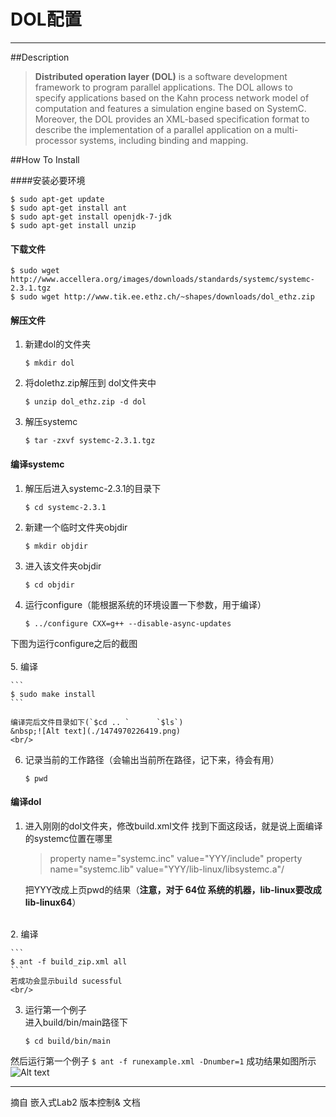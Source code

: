 # DOL配置
-------------------

##Description

>**Distributed operation layer (DOL)** is a software development framework to program parallel applications. The DOL allows to specify applications based on the Kahn process network model of computation and features a simulation engine based on SystemC. Moreover, the DOL provides an XML-based specification format to describe the implementation of a parallel application on a multi-processor systems, including binding and mapping.

##How To Install


####安装必要环境

```
$ sudo apt-get update
$ sudo apt-get install ant
$ sudo apt-get install openjdk-7-jdk
$ sudo apt-get install unzip
```
#### 下载文件

```
$ sudo wget http://www.accellera.org/images/downloads/standards/systemc/systemc-2.3.1.tgz
$ sudo wget http://www.tik.ee.ethz.ch/~shapes/downloads/dol_ethz.zip
```
#### 解压文件
1. 新建dol的文件夹

	```
	$ mkdir dol
	```
	
2. 将dolethz.zip解压到 dol文件夹中

	```
	$ unzip dol_ethz.zip -d dol
	```
3. 解压systemc

	```
	$ tar -zxvf systemc-2.3.1.tgz
	```
		
#### 编译systemc
1. 解压后进入systemc-2.3.1的目录下
	```
	$ cd systemc-2.3.1
	```

2. 新建一个临时文件夹objdir
	```
	$ mkdir objdir
	```
3. 进入该文件夹objdir
	```
	$ cd objdir
	```

4. 运行configure（能根据系统的环境设置一下参数，用于编译）
	```
	$ ../configure CXX=g++ --disable-async-updates
	```
下图为运行configure之后的截图		
&nbsp;
<br/>
5. 编译

	```
	$ sudo make install
	```

	编译完后文件目录如下(`$cd .. `      `$ls`)
	&nbsp;![Alt text](./1474970226419.png) 
	<br/>
6. 记录当前的工作路径（会输出当前所在路径，记下来，待会有用）

	```
	$ pwd
	```
	
#### 编译dol
1. 进入刚刚的dol文件夹，修改build.xml文件
找到下面这段话，就是说上面编译的systemc位置在哪里

	> property name="systemc.inc" value="YYY/include"
	> property name="systemc.lib" value="YYY/lib-linux/libsystemc.a"/

	把YYY改成上页pwd的结果（**注意，对于  64位 系统的机器，lib-linux要改成lib-linux64**）
<br/>
2. 编译

	```
	$ ant -f build_zip.xml all
	```
	若成功会显示build sucessful
	<br/>
3.  运行第一个例子<br/>
	进入build/bin/main路径下
	
	```
	$ cd build/bin/main
	```
然后运行第一个例子
	```
	$ ant -f runexample.xml -Dnumber=1
	```
	成功结果如图所示
&nbsp;![Alt text](./嵌入1.PNG)

---------
摘自 <a>嵌入式Lab2 版本控制& 文档</a>

